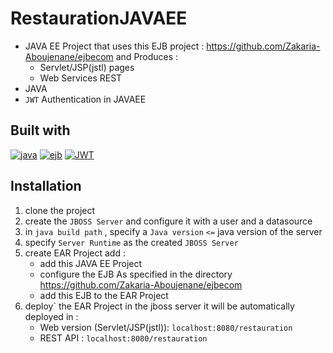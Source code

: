 # RestaurationJAVAEE
- JAVA EE Project that uses this EJB project : https://github.com/Zakaria-Aboujenane/ejbecom and Produces :
  - Servlet/JSP(jstl) pages
  - Web Services REST 
- JAVA
- `JWT` Authentication in JAVAEE
## Built with
[![java][java.com]][java-url]
[![ejb][ejb.com]][ejb-url]
[![JWT][JWT.com]][JWT-url]


## Installation

1. clone the project
2. create the `JBOSS Server` and configure it with a user and a datasource 
3. in `java build path` , specify a `Java version` `<=` java version of the server
4. specify `Server Runtime` as the created `JBOSS Server`
5. create EAR Project add :
      - add this JAVA EE Project 
      - configure the EJB As specified in the directory  https://github.com/Zakaria-Aboujenane/ejbecom
      - add this EJB to the EAR Project
10. deploy` the EAR Project in the jboss server it will be automatically deployed in :
    - Web version  (Servlet/JSP(jstl)): `localhost:8080/restauration` 
    - REST API : `localhost:8080/restauration`



<!-- MARKDOWN LINKS & IMAGES -->
<!-- https://www.markdownguide.org/basic-syntax/#reference-style-links -->
[ejb.com]:https://img.shields.io/badge/Specifications%20-EJB%20,%20JPA%20,%20JAVA%20EE-red
[java.com]:	https://img.shields.io/badge/Java-ED8B00?style=for-the-badge&logo=openjdk&logoColor=white
[java-url]:https://docs.oracle.com/en/java/
[ejb-url]:https://gayerie.dev/epsi-b3-orm/javaee_orm/ejb.html
[JWT.com]:https://img.shields.io/badge/Authentication%20-JWT-green
[JWT-url]:https://jwt.io/

